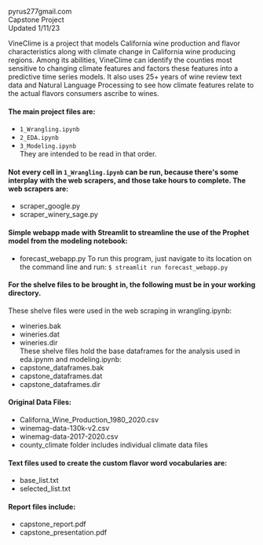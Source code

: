 pyrus277gmail.com  
Capstone Project     
Updated 1/11/23  

VineClime is a project that models California wine production and flavor characteristics along with climate change in California wine producing regions.  Among its abilities, VineClime can identify the counties most sensitive to changing climate features and factors these features into a predictive time series models.  It also uses 25+ years of wine review text data and Natural Language Processing to see how climate features relate to the actual flavors consumers ascribe to wines.


#### The main project files are:  
- `1_Wrangling.ipynb`  
- `2_EDA.ipynb`  
- `3_Modeling.ipynb`  
They are intended to be read in that order.  
  
#### Not every cell in `1_Wrangling.ipynb` can be run, because there's some interplay with the web scrapers, and those take hours to complete. The web scrapers are:  
- scraper_google.py  
- scraper_winery_sage.py  
  
#### Simple webapp made with Streamlit to streamline the use of the Prophet model from the modeling notebook:
- forecast_webapp.py
To run this program, just navigate to its location on the command line and run: `$ streamlit run forecast_webapp.py`
    
#### For the shelve files to be brought in, the following must be in your working directory.  
 These shelve files were used in the web scraping in wrangling.ipynb:     
- wineries.bak  
- wineries.dat  
- wineries.dir  
 These shelve files hold the base dataframes for the analysis used in eda.ipynm and modeling.ipynb:  
- capstone_dataframes.bak  
- capstone_dataframes.dat  
- capstone_dataframes.dir  
    
#### Original Data Files:    
- Californa_Wine_Production_1980_2020.csv  
- winemag-data-130k-v2.csv  
- winemag-data-2017-2020.csv  
- county_climate folder includes individual climate data files  
  
#### Text files used to create the custom flavor word vocabularies are:  
- base_list.txt     
- selected_list.txt  
  
#### Report files include:  
- capstone_report.pdf  
- capstone_presentation.pdf  

